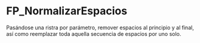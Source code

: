 # FP_NormalizarEspacios
Pasándose una ristra por parámetro, remover espacios al principio y al final, así como reemplazar toda aquella secuencia de espacios por uno solo.
